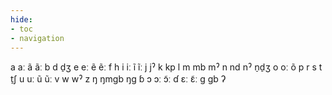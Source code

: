 ```yaml
---
hide:
- toc
- navigation
---
```

a
aː
ã
ãː
b
d
d̠ʒ
e
eː
ẽ
ẽː
f
h
i
iː
ĩ
ĩː
j
jˀ
k
kp
l
m
mb
mˀ
n
nd
nˀ
n̠d̠ʒ
o
oː
õ
p
r
s
t
t̠ʃ
u
uː
ũ
ũː
v
w
wˀ
z
ŋ
ŋmɡb
ŋɡ
ɓ
ɔ
ɔː
ɔ̃ː
ɗ
ɛː
ɛ̃ː
ɡ
ɡb
ʔ
